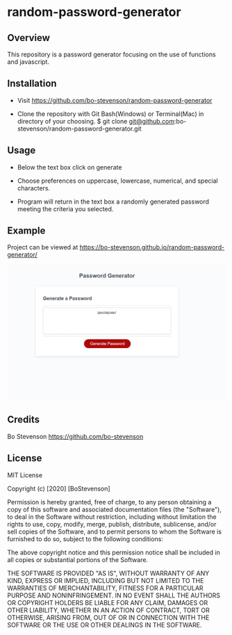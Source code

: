 # random-password-generator



## Overview

This repository is a password generator focusing on the use of functions and javascript.

## Installation
* Visit https://github.com/bo-stevenson/random-password-generator

* Clone the repository with Git Bash(Windows) or Terminal(Mac) in directory of your choosing. 
    $ git clone git@github.com:bo-stevenson/random-password-generator.git 



## Usage

* Below the text box click on generate

* Choose preferences on uppercase, lowercase, numerical, and special characters. 

* Program will return in the text box a randomly generated password meeting the criteria you selected.

## Example

Project can be viewed at https://bo-stevenson.github.io/random-password-generator/ 

![Screenshot](assets/images/screenshot.png)

## Credits

Bo Stevenson https://github.com/bo-stevenson 

## License 
MIT License

Copyright (c) [2020] [BoStevenson]

Permission is hereby granted, free of charge, to any person obtaining a copy
of this software and associated documentation files (the "Software"), to deal
in the Software without restriction, including without limitation the rights
to use, copy, modify, merge, publish, distribute, sublicense, and/or sell
copies of the Software, and to permit persons to whom the Software is
furnished to do so, subject to the following conditions:

The above copyright notice and this permission notice shall be included in all
copies or substantial portions of the Software.

THE SOFTWARE IS PROVIDED "AS IS", WITHOUT WARRANTY OF ANY KIND, EXPRESS OR
IMPLIED, INCLUDING BUT NOT LIMITED TO THE WARRANTIES OF MERCHANTABILITY,
FITNESS FOR A PARTICULAR PURPOSE AND NONINFRINGEMENT. IN NO EVENT SHALL THE
AUTHORS OR COPYRIGHT HOLDERS BE LIABLE FOR ANY CLAIM, DAMAGES OR OTHER
LIABILITY, WHETHER IN AN ACTION OF CONTRACT, TORT OR OTHERWISE, ARISING FROM,
OUT OF OR IN CONNECTION WITH THE SOFTWARE OR THE USE OR OTHER DEALINGS IN THE
SOFTWARE.   

